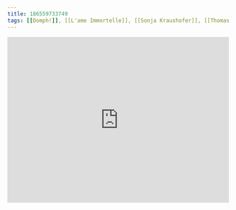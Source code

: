 ```yaml
---
title: 186559733749
tags: [[Oomph!]], [[L'ame Immortelle]], [[Sonja Kraushofer]], [[Thomas Rainer]]
---
```

<iframe allow="accelerometer; autoplay; clipboard-write; encrypted-media; gyroscope; picture-in-picture" allowfullscreen="" frameborder="0" height="375" id="youtube_iframe" src="https://www.youtube.com/embed/kQ75n89DS_0?feature=oembed&amp;enablejsapi=1&amp;origin=https://safe.txmblr.com&amp;wmode=opaque" width="500"></iframe>